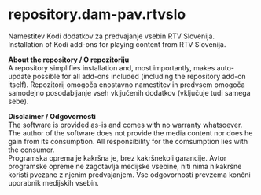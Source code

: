 # repository.dam-pav.rtvslo 
Namestitev Kodi dodatkov za predvajanje vsebin RTV Slovenija.  
Installation of Kodi add-ons for playing content from RTV Slovenija.  

**About the repository / O repozitoriju**  
A repository simplifies installation and, most importantly, makes auto-update possible for all add-ons included (including the repository add-on itself).
Repozitorij omogoča enostavno namestitev in predvsem omogoča samodejno posodabljanje vseh vključenih dodatkov (vključuje tudi samega sebe).

**Disclaimer / Odgovornosti**  
The software is provided as-is and comes with no warranty whatsoever. The author of the software does not provide the media content nor does he gain from its consumption. All responsibility for the comsumption lies with the consumer.  
Programska oprema je kakršna je, brez kakršnekoli garancije. Avtor programske opreme ne zagotavlja medijske vsebine, niti nima nikakršne koristi pvezane z njenim predvajanjem. Vse odgovornosti prevzema končni uporabnik medijskih vsebin.  

